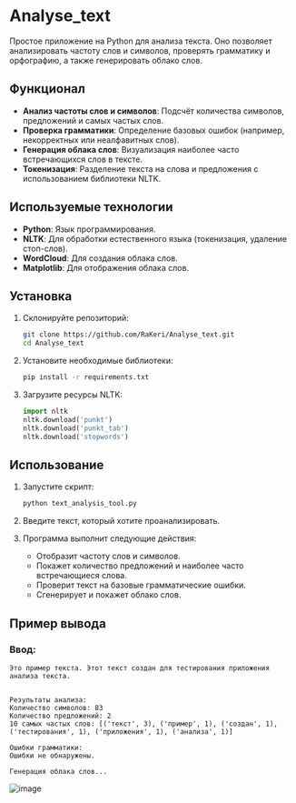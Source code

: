 # Analyse_text

Простое приложение на Python для анализа текста. Оно позволяет анализировать частоту слов и символов, проверять грамматику и орфографию, а также генерировать облако слов.

## Функционал

- **Анализ частоты слов и символов**: Подсчёт количества символов, предложений и самых частых слов.
- **Проверка грамматики**: Определение базовых ошибок (например, некорректных или неалфавитных слов).
- **Генерация облака слов**: Визуализация наиболее часто встречающихся слов в тексте.
- **Токенизация**: Разделение текста на слова и предложения с использованием библиотеки NLTK.

## Используемые технологии

- **Python**: Язык программирования.
- **NLTK**: Для обработки естественного языка (токенизация, удаление стоп-слов).
- **WordCloud**: Для создания облака слов.
- **Matplotlib**: Для отображения облака слов.

## Установка

1. Склонируйте репозиторий:
    ```bash
    git clone https://github.com/RaKeri/Analyse_text.git
    cd Analyse_text
    ```

2. Установите необходимые библиотеки:
    ```bash
    pip install -r requirements.txt
    ```

3. Загрузите ресурсы NLTK:
    ```python
    import nltk
    nltk.download('punkt')
    nltk.download('punkt_tab')
    nltk.download('stopwords')
    ```

## Использование

1. Запустите скрипт:
    ```bash
    python text_analysis_tool.py
    ```

2. Введите текст, который хотите проанализировать.

3. Программа выполнит следующие действия:
   - Отобразит частоту слов и символов.
   - Покажет количество предложений и наиболее часто встречающиеся слова.
   - Проверит текст на базовые грамматические ошибки.
   - Сгенерирует и покажет облако слов.

## Пример вывода

### Ввод:
```text
Это пример текста. Этот текст создан для тестирования приложения анализа текста.


Результаты анализа:
Количество символов: 83
Количество предложений: 2
10 самых частых слов: [('текст', 3), ('пример', 1), ('создан', 1), ('тестирования', 1), ('приложения', 1), ('анализа', 1)]

Ошибки грамматики:
Ошибки не обнаружены.

Генерация облака слов...
```
![image](https://github.com/user-attachments/assets/8301fed5-78ce-4cd3-9aab-676a9fee819c)


